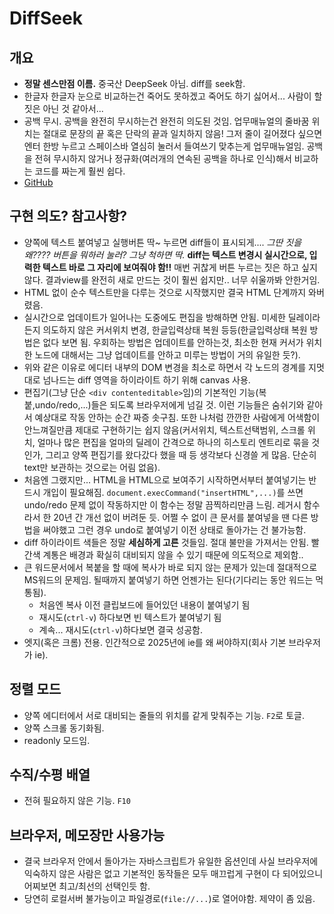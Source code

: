 # DiffSeek 

## 개요
- **정말 센스만점 이름.** 중국산 DeepSeek 아님. diff를 seek함.
- 한글자 한글자 눈으로 비교하는건 죽어도 못하겠고 죽어도 하기 싫어서... 사람이 할 짓은 아닌 것 같아서...
- 공백 무시. 공백을 완전히 무시하는건 완전히 의도된 것임. 업무매뉴얼의 줄바꿈 위치는 절대로 문장의 끝 혹은 단락의 끝과 일치하지 않음! 그저 줄이 길어졌다 싶으면 엔터 한방 누르고 스페이스바 열심히 눌러서 들여쓰기 맞추는게 업무매뉴얼임. 공백을 전혀 무시하지 않거나 정규화(여러개의 연속된 공백을 하나로 인식)해서 비교하는 코드를 짜는게 훨씬 쉽다.
- [GitHub](https://github.com/mundi4/DiffSeek)

## 구현 의도? 참고사항?
- 양쪽에 텍스트 붙여넣고 실행버튼 딱~ 누르면 diff들이 표시되게....
    *그딴 짓을 왜???? 버튼을 뭐하러 눌러? 그냥 척하면 딱.*
    **diff는 텍스트 변경시 실시간으로, 입력한 텍스트 바로 그 자리에 보여줘야 함!!** 매번 귀찮게 버튼 누르는 짓은 하고 싶지 않다. 결과view를 완전히 새로 만드는 것이 훨씬 쉽지만.. 너무 쉬울까봐 안한거임.
- HTML 없이 순수 텍스트만을 다루는 것으로 시작했지만 결국 HTML 단계까지 와버렸음. 
- 실시간으로 업데이트가 일어나는 도중에도 편집을 방해하면 안됨. 미세한 딜레이라든지 의도하지 않은 커서위치 변경, 한글입력상태 복원 등등(한글입력상태 복원 방법은 없다 보면 됨. 우회하는 방법은 업데이트를 안하는것, 최소한 현재 커서가 위치한 노드에 대해서는 그냥 업데이트를 안하고 미루는 방법이 거의 유일한 듯?).
- 위와 같은 이유로 에디터 내부의 DOM 변경을 최소로 하면서 각 노드의 경계를 지멋대로 넘나드는 diff 영역을 하이라이트 하기 위해 canvas 사용.
- 편집기(그냥 단순 `<div contenteditable>`임)의 기본적인 기능(복붙,undo/redo,...)들은 되도록 브라우저에게 넘길 것. 이런 기능들은 숨쉬기와 같아서 예상대로 작동 안하는 순간 짜증 솟구침. 또한 나처럼 깐깐한 사람에게 어색함이 안느껴질만큼 제대로 구현하기는 쉽지 않음(커서위치, 텍스트선택범위, 스크롤 위치, 얼마나 많은 편집을 얼마의 딜레이 간격으로 하나의 히스토리 엔트리로 묶을 것인가, 그리고 양쪽 편집기를 왔다갔다 했을 때 등 생각보다 신경쓸 게 많음. 단순히 text만 보관하는 것으로는 어림 없음).
- 처음엔 그랬지만... HTML을 HTML으로 보여주기 시작하면서부터 붙여넣기는 반드시 개입이 필요해짐. `document.execCommand("insertHTML",...)`를 쓰면 undo/redo 문제 없이 작동하지만 이 함수는 정말 끔찍하리만큼 느림. 레거시 함수라서 한 20년 간 개선 없이 버려둔 듯. 어쩔 수 없이 큰 문서를 붙여넣을 땐 다른 방법을 써야했고 그런 경우 undo로 붙여넣기 이전 상태로 돌아가는 건 불가능함.
- diff 하이라이트 색들은 정말 **세심하게 고른** 것들임. 절대 불만을 가져서는 안됨. 빨간색 계통은 배경과 확실히 대비되지 않을 수 있기 때문에 의도적으로 제외함..
- 큰 워드문서에서 복붙을 할 때에 복사가 바로 되지 않는 문제가 있는데 절대적으로 MS워드의 문제임. 될때까지 붙여넣기 하면 언젠가는 된다(기다리는 동안 워드는 먹통됨).
    - 처음엔 복사 이전 클립보드에 들어있던 내용이 붙여넣기 됨
    - 재시도(`ctrl-v`) 하다보면 빈 텍스트가 붙여넣기 됨
    - 계속... 재시도(`ctrl-v`)하다보면 결국 성공함.
- 엣지(혹은 크롬) 전용. 인간적으로 2025년에 ie를 왜 써야하지(회사 기본 브라우저가 ie).

## 정렬 모드
- 양쪽 에디터에서 서로 대비되는 줄들의 위치를 같게 맞춰주는 기능. `F2`로 토글.
- 양쪽 스크롤 동기화됨.
- readonly 모드임.

## 수직/수평 배열
- 전혀 필요하지 않은 기능. `F10`

## 브라우저, 메모장만 사용가능
- 결국 브라우저 안에서 돌아가는 자바스크립트가 유일한 옵션인데 사실 브라우저에 익숙하지 않은 사람은 없고 기본적인 동작들은 모두 매끄럽게 구현이 다 되어있으니 어찌보면 최고/최선의 선택인듯 함.
- 당연히 로컬서버 불가능이고 파일경로(`file://...`)로 열어야함. 제약이 좀 있음.
